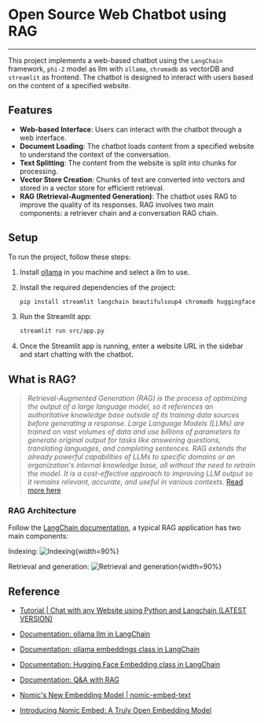# Open Source Web Chatbot using RAG
---
This project implements a web-based chatbot using the `LangChain` framework, `phi-2` model as llm with `ollama`, `chromadb` as vectorDB and `streamlit` as frontend. The chatbot is designed to interact with users based on the content of a specified website.

## Features

- **Web-based Interface**: Users can interact with the chatbot through a web interface.
- **Document Loading**: The chatbot loads content from a specified website to understand the context of the conversation.
- **Text Splitting**: The content from the website is split into chunks for processing.
- **Vector Store Creation**: Chunks of text are converted into vectors and stored in a vector store for efficient retrieval.
- **RAG (Retrieval-Augmented Generation)**: The chatbot uses RAG to improve the quality of its responses. RAG involves two main components: a retriever chain and a conversation RAG chain.

## Setup

To run the project, follow these steps:

1. Install [ollama](https://ollama.com) in you machine and select a llm to use.

2. Install the required dependencies of the project:

   ```bash
   pip install streamlit langchain beautifulsoup4 chromadb huggingface_hub
   ```

3. Run the Streamlit app:

   ```bash
   streamlit run src/app.py
   ```

4. Once the Streamlit app is running, enter a website URL in the sidebar and start chatting with the chatbot.

## What is RAG?

>*Retrieval-Augmented Generation (RAG) is the process of optimizing the output of a large language model, so it references an authoritative knowledge base outside of its training data sources before generating a response. Large Language Models (LLMs) are trained on vast volumes of data and use billions of parameters to generate original output for tasks like answering questions, translating languages, and completing sentences. RAG extends the already powerful capabilities of LLMs to specific domains or an organization's internal knowledge base, all without the need to retrain the model. It is a cost-effective approach to improving LLM output so it remains relevant, accurate, and useful in various contexts.* [Read more here](https://aws.amazon.com/what-is/retrieval-augmented-generation/)

### RAG Architecture

Follow the [LangChain documentation](python.langchain.com/docs/use_cases/question_answering/), a typical RAG application has two main components:

Indexing:
![Indexing](https://python.langchain.com/assets/images/rag_indexing-8160f90a90a33253d0154659cf7d453f.png){width=90%}

Retrieval and generation:
![Retrieval and generation](https://python.langchain.com/assets/images/rag_retrieval_generation-1046a4668d6bb08786ef73c56d4f228a.png){width=90%}

## Reference

* [Tutorial | Chat with any Website using Python and Langchain (LATEST VERSION)](https://www.youtube.com/watch?v=bupx08ZgSFg)

* [Documentation: ollama llm in LangChain](https://python.langchain.com/docs/integrations/llms/ollama)

* [Documentation: ollama embeddings class in LangChain](https://python.langchain.com/docs/integrations/text_embedding/ollama)

* [Documentation: Hugging Face Embedding class in LangChain](https://python.langchain.com/docs/integrations/text_embedding/huggingfacehub)

* [Documentation: Q&A with RAG](https://python.langchain.com/docs/use_cases/question_answering/)

* [Nomic's New Embedding Model | nomic-embed-text](https://www.youtube.com/watch?v=LpcaeQZDVB8)

* [Introducing Nomic Embed: A Truly Open Embedding Model](https://blog.nomic.ai/posts/nomic-embed-text-v1)
